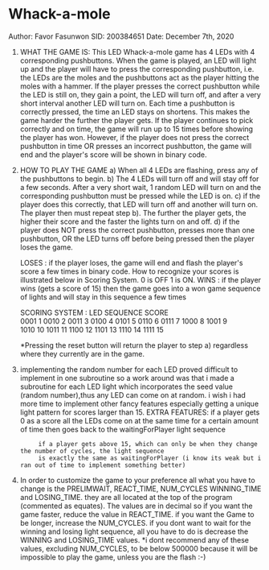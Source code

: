 # Whack-a-mole
Author: Favor Fasunwon
SID: 200384651
Date: December 7th, 2020

1) WHAT THE GAME IS: 
	This LED Whack-a-mole game has 4 LEDs with 4 corresponding pushbuttons. 
	When the game is played, an LED will light up and the player will have to 
	press the corresponding pushbutton, i.e. the LEDs are the moles and the 
	pushbuttons act as the player hitting the moles with a hammer. If the player 
	presses the correct pushbutton while the LED is still on, they gain a point, 
	the LED will turn off, and after a very short interval another LED will 
	turn on. Each time a pushbutton is correctly pressed, the time an LED stays 
	on shortens. This makes the game harder the further the player gets. If the 
	player continues to pick correctly and on time, the game will run up to 15 
	times before showing the player has won. However, if the player does not press 
	the correct pushbutton in time OR presses an incorrect pushbutton, the game 
	will end and the player's score will be shown in binary code.  

2) HOW TO PLAY THE GAME
	a) When all 4 LEDs are flashing, press any of the pushbuttons to begin. 
	b) The 4 LEDs will turn off and will stay off for a few seconds. 
	   After a very short wait, 1 random LED will turn on and the corresponding 
	   pushbutton must be pressed while the LED is on. 
	c) if the player does this correctly, that LED will turn off and another 
	   will turn on. The player then must repeat step b). The further the 
	   player gets, the higher their score and the faster the lights turn 
	   on and off.
	d) if the player does NOT press the correct pushbutton, presses more than
	   one pushbutton, OR the LED turns off before being pressed then the player
	   loses the game. 


	LOSES : if the player loses, the game will end and flash the player's score a few times
		 in binary code. How to recognize your scores is illustrated below in Scoring System.
		 0 is OFF 1 is ON.
	WINS : if the player wins (gets a score of 15) then the game goes into a 
     	      won game sequence of lights and will stay in this sequence a few times 


	SCORING SYSTEM : 
		LED SEQUENCE	SCORE		
		    	0001	    1
		    	0010	    2
		    	0011	    3
		    	0100	    4
		    	0101	    5
		    	0110	    6
		    	0111	    7
			    1000	    8
			    1001	    9	
			    1010	   10
			    1011	   11
			    1100	   12
			    1101	   13
			    1110	   14
			    1111	   15

	*Pressing the reset button will return the player to step a) regardless where
	 they currently are in the game.  

3) implementing the random number for each LED proved difficult to implement in one subroutine so a work around
   was that i made a subroutine for each LED light which incorporates the seed value (random number),thus
   any LED can come on at random. i wish i had more time to implement other fancy features especially getting a unique
   light pattern for scores larger than 15.
	EXTRA FEATURES: if a player gets 0 as a score all the LEDs come on at the same time for a certain amount of time
			then goes back to the waitingForPlayer light sequence

			if a player gets above 15, which can only be when they change the number of cycles, the light sequence
			is exactly the same as waitingForPlayer (i know its weak but i ran out of time to implement something better)



4) In order to customize the game to your preference all what you have to change is the PRELIMWAIT, REACT_TIME, NUM_CYCLES
   WINNING_TIME and LOSING_TIME. they are all located at the top of the program (commented as equates). The values are in decimal 
   so if you want the game faster, reduce the value in REACT_TIME. if you want the Game to be longer, increase the NUM_CYCLES.
   if you dont want to wait for the winning and losing light sequence, all you have to do is decrease the WINNING and LOSING_TIME values.
   *i dont recommend any of these values, excluding NUM_CYCLES, to be below 500000 because it will be impossible to play the game, unless 
    you are the flash :-)
